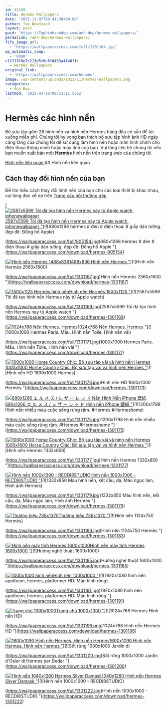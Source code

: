 ```yaml
---
id: 32169
title: Hermès Wallpapers
date: '2021-11-07T08:41:30+00:00'
author: Top Download
layout: post
guid: 'https://Tophinhanhdep.com/anh-dep/hermes-wallpapers/'
permalink: /anh-dep/hermes-wallpapers/
fifu_image_url:
  - 'https://wallpaperaccess.com/full/1301164.jpg'
wp_automatic_camp:
  - '8098'
c1f213f8e7c213d5f6c6fd453a4f46ff:
  - Hermès Wallpapers
original_link:
  - 'https://wallpaperaccess.com/hermes'
image: /wp-content/uploads/2021/11/Hermes-Wallpapers.png
categories:
  - Ảnh Đẹp
lastmod: '2025-03-18T09:53:11.566Z'
---
```

# Hermès các hình nền

Bộ sưu tập gồm 28 hình nền và hình nền Hermès hàng đầu có sẵn để tải xuống miễn phí. Chúng tôi hy vọng bạn thích bộ sưu tập hình ảnh HD ngày càng tăng của chúng tôi để sử dụng làm hình nền hoặc màn hình chính cho điện thoại thông minh hoặc máy tính của bạn. Vui lòng liên hệ chúng tôi nếu bạn muốn xuất bản một **Hermès** hình nền trên trang web của chúng tôi.

[Hình nền liên quan ](#related) ## Hình nền liên quan

## Cách thay đổi hình nền của bạn

Để tìm hiểu cách thay đổi hình nền của bạn cho các loại thiết bị khác nhau, vui lòng đọc về nó trên [Trang câu hỏi thường gặp](https://tophinhanhdep.com/faq/).

  
[[![2587x5599 Tôi đã tạo hình nền Hermes này từ Apple watch: iphonewallpaper](https://wallpaperaccess.com/full/1301164.jpg)2587x5599 Tôi đã tạo hình nền Hermes này từ Apple watch: iphonewallpaper "](https://wallpaperaccess.com/download/hermes-1301164)](![680x1266 hermes # đen # điện thoại # giấy dán tường.  đẹp đẽ.  Đồng hồ Apple)

(https://wallpaperaccess.com/full/805154.jpg)680x1266 hermes # đen # điện thoại # giấy dán tường. đẹp đẽ. Đồng hồ Apple "](https://wallpaperaccess.com/download/hermes-805154)

[[![Hình nền Hermes 1488x836](https://wallpaperaccess.com/full/1301166.jpg)1488x836 Hình nền Hermes "](https://wallpaperaccess.com/download/hermes-1301166)](![Hình nền Hermès 2560x1600)

(https://wallpaperaccess.com/full/1301167.jpg)Hình nền Hermès 2560x1600 "](https://wallpaperaccess.com/download/hermes-1301167)

[[![1500x1125 Hermès hình nền](https://wallpaperaccess.com/full/1301168.jpg)Hình nền Hermès 1500x1125 "](https://wallpaperaccess.com/download/hermes-1301168)](![2587x5599 Tôi đã tạo hình nền Hermes này từ Apple watch)

(https://wallpaperaccess.com/full/1301169.jpg)2587x5599 Tôi đã tạo hình nền Hermes này từ Apple watch "](https://wallpaperaccess.com/download/hermes-1301169)

[[![1024x768 Nền Hermes.  Hermes](https://wallpaperaccess.com/full/1301170.jpg)1024x768 Nền Hermes. Hermes "](https://wallpaperaccess.com/download/hermes-1301170)](![1000x1000 Hermes Paris.  Mẫu.  Hình nền Toile, Hình nền vải)

(https://wallpaperaccess.com/full/1301171.jpg)1000x1000 Hermes Paris. Mẫu. Hình nền Toile, Hình nền vải "](https://wallpaperaccess.com/download/hermes-1301171)

[[![1000x1000 Horse Country Chic: Bộ sưu tập vải và hình nền Hermes](https://wallpaperaccess.com/full/1301172.jpg)1000x1000 Horse Country Chic: Bộ sưu tập vải và hình nền Hermes "](https://wallpaperaccess.com/download/hermes-1301172)](![Hình nền HD 1600x1000 Hermès)

(https://wallpaperaccess.com/full/1301173.jpg)Hình nền HD 1600x1000 Hermès "](https://wallpaperaccess.com/download/hermes-1301173)

[[![680x1266 エ ル メ ス / レ ザ ー レ ッ ド Nền Hình Nền iPhone 壁紙](https://wallpaperaccess.com/full/1301174.jpg)680x1266 エ ル メ ス / レ ザ ー レ ッ ド Hình nền iPhone 壁紙 "](https://wallpaperaccess.com/download/hermes-1301174)](![1200x1798 Hình nền nhiều màu cuộc sống rừng rậm.  #Hermes #Hermeshome)

(https://wallpaperaccess.com/full/1301175.jpg)1200x1798 Hình nền nhiều màu cuộc sống rừng rậm. #Hermes #Hermeshome "](https://wallpaperaccess.com/download/hermes-1301175)

[[![1000x1000 Horse Country Chic: Bộ sưu tập vải và hình nền Hermes](https://wallpaperaccess.com/full/1301176.jpg)1000x1000 Horse Country Chic: Bộ sưu tập vải và hình nền Hermes "](https://wallpaperaccess.com/download/hermes-1301176)](![Hình nền Hermes 1332x850)

(https://wallpaperaccess.com/full/1301177.jpg)Hình nền Hermes 1332x850 "](https://wallpaperaccess.com/download/hermes-1301177)

[[![Hình nền 1000x1000 - RECDI8STUDIO](https://wallpaperaccess.com/full/1301178.jpg)Hình nền 1000x1000 - RECDI8STUDIO "](https://wallpaperaccess.com/download/hermes-1301178)](![1332x850 Màu hình nền, kết cấu, da, Màu ngọc lam, Hình ảnh Hermes)

(https://wallpaperaccess.com/full/1301179.jpg)1332x850 Màu hình nền, kết cấu, da, Màu ngọc lam, Hình ảnh Hermes "](https://wallpaperaccess.com/download/hermes-1301179)

[[![Thương hiệu 736x1370](https://wallpaperaccess.com/full/1301182.jpg)Thương hiệu 736x1370 "](https://wallpaperaccess.com/download/hermes-1301182)](![Hình nền 1124x750 Hermès)

(https://wallpaperaccess.com/full/1301183.jpg)Hình nền 1124x750 Hermès "](https://wallpaperaccess.com/download/hermes-1301183)

[[![Hình nền máy tính Hermes 1600x1000](https://wallpaperaccess.com/full/1301184.png)Hình nền máy tính Hermes 1600x1000 "](https://wallpaperaccess.com/download/hermes-1301184)](![Hướng nghệ thuật 1600x1000)

(https://wallpaperaccess.com/full/1301185.jpg)Hướng nghệ thuật 1600x1000 "](https://wallpaperaccess.com/download/hermes-1301185)

[[![1000x1000 hình nền](https://wallpaperaccess.com/full/1301189.jpg)Hình nền 1000x1000 "](https://wallpaperaccess.com/download/hermes-1301189)](![1920x1080 hình nền apotheon, hermes, platformer HD: Màn hình rộng)

(https://wallpaperaccess.com/full/1301191.jpg)1920x1080 hình nền apotheon, hermes, platformer HD: Màn hình rộng "](https://wallpaperaccess.com/download/hermes-1301191)

[[![Trang chủ 1000x1000](https://wallpaperaccess.com/full/1301194.jpg)Trang chủ 1000x1000 "](https://wallpaperaccess.com/download/hermes-1301194)](![1024x768 Hermes Hình nền HD)

(https://wallpaperaccess.com/full/1301196.png)1024x768 Hình nền Hermes HD "](https://wallpaperaccess.com/download/hermes-1301196)

[[![1600x1090 Hình nền Hermes.  Hình nền Hermes](https://wallpaperaccess.com/full/1301197.jpg)1600x1090 Hình nền Hermes. Hình nền Hermes "](https://wallpaperaccess.com/download/hermes-1301197)](![Sốt rừng 1000x1000 Jardin d)

(https://wallpaperaccess.com/full/1301200.jpg)Sốt rừng 1000x1000 Jardin d'Osier di Hermes per Dedar "](https://wallpaperaccess.com/download/hermes-1301200)

[[![Hình nền 1040x1280 Hermes Silver Damask](https://wallpaperaccess.com/full/1301201.jpg)1040x1280 Hình nền Hermes Silver Damask "](https://wallpaperaccess.com/download/hermes-1301201)](![Hình nền 1000x1000 - RECDI8STUDIO)

(https://wallpaperaccess.com/full/1301222.jpg)Hình nền 1000x1000 - RECDI8STUDIO "](https://wallpaperaccess.com/download/hermes-1301222)
